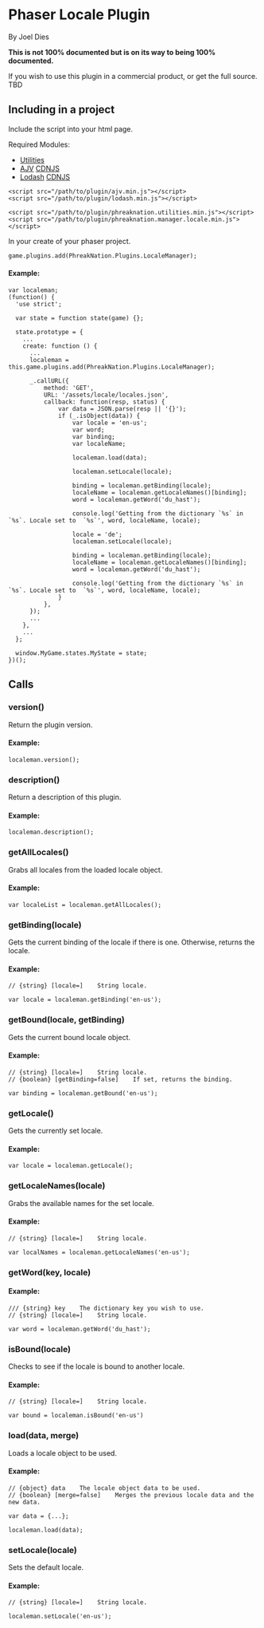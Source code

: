 # Phaser Locale Plugin
By Joel Dies


**This is not 100% documented but is on its way to being 100% documented.**

If you wish to use this plugin in a commercial product, or get the full source.
TBD

## Including in a project
Include the script into your html page.

Required Modules:

 + [Utilities](https://github.com/phreaknation/phreaknation.utilities)
 + [AJV](https://github.com/epoberezkin/ajv) [CDNJS](https://cdnjs.cloudflare.com/ajax/libs/ajv/4.11.2/ajv.min.js)
 + [Lodash](lodash.com) [CDNJS](https://cdnjs.cloudflare.com/ajax/libs/lodash.js/4.17.4/lodash.min.js)


```
<script src="/path/to/plugin/ajv.min.js"></script>
<script src="/path/to/plugin/lodash.min.js"></script>

<script src="/path/to/plugin/phreaknation.utilities.min.js"></script>
<script src="/path/to/plugin/phreaknation.manager.locale.min.js"></script>
```

In your create of your phaser project.

```
game.plugins.add(PhreakNation.Plugins.LocaleManager);
```


#### Example:
```
var localeman;
(function() {
  'use strict';

  var state = function state(game) {};

  state.prototype = {
    ...
    create: function () {
      ...
      localeman = this.game.plugins.add(PhreakNation.Plugins.LocaleManager);
      
      _.callURL({
          method: 'GET',
          URL: '/assets/locale/locales.json',
          callback: function(resp, status) {
              var data = JSON.parse(resp || '{}');
              if (_.isObject(data)) {
                  var locale = 'en-us';
                  var word;
                  var binding;
                  var localeName;

                  localeman.load(data);

                  localeman.setLocale(locale);

                  binding = localeman.getBinding(locale);
                  localeName = localeman.getLocaleNames()[binding];
                  word = localeman.getWord('du_hast');

                  console.log('Getting from the dictionary `%s` in `%s`. Locale set to  `%s`', word, localeName, locale);

                  locale = 'de';
                  localeman.setLocale(locale);

                  binding = localeman.getBinding(locale);
                  localeName = localeman.getLocaleNames()[binding];
                  word = localeman.getWord('du_hast');

                  console.log('Getting from the dictionary `%s` in `%s`. Locale set to  `%s`', word, localeName, locale);
              }
          },
      });
      ...
    },
    ...
  };

  window.MyGame.states.MyState = state;
})();
```

## Calls

### version()
Return the plugin version.

#### Example:
```
localeman.version();
```

### description()
Return a description of this plugin.

#### Example:
```
localeman.description();
```

### getAllLocales()
Grabs all locales from the loaded locale object.
#### Example:
```
var localeList = localeman.getAllLocales();
```

### getBinding(locale)
Gets the current binding of the locale if there is one. Otherwise, returns the locale.
#### Example:
```
// {string} [locale=]    String locale.

var locale = localeman.getBinding('en-us');
```

### getBound(locale, getBinding)
Gets the current bound locale object.
#### Example:
```
// {string} [locale=]    String locale.
// {boolean} [getBinding=false]    If set, returns the binding.

var binding = localeman.getBound('en-us');

```

### getLocale()
Gets the currently set locale.
#### Example:
```
var locale = localeman.getLocale();

```

### getLocaleNames(locale)
Grabs the available names for the set locale.
#### Example:
```
// {string} [locale=]    String locale.

var localNames = localeman.getLocaleNames('en-us');
```

### getWord(key, locale)

#### Example:
```
/// {string} key    The dictionary key you wish to use.
// {string} [locale=]    String locale.

var word = localeman.getWord('du_hast');
```

### isBound(locale)
Checks to see if the locale is bound to another locale.
#### Example:
```
// {string} [locale=]    String locale.

var bound = localeman.isBound('en-us')
```

### load(data, merge)
Loads a locale object to be used.
#### Example:
```
// {object} data    The locale object data to be used.
// {boolean} [merge=false]    Merges the previous locale data and the new data.

var data = {...};

localeman.load(data);
```

### setLocale(locale)
Sets the default locale.
#### Example:
```
// {string} [locale=]    String locale.

localeman.setLocale('en-us');
```
